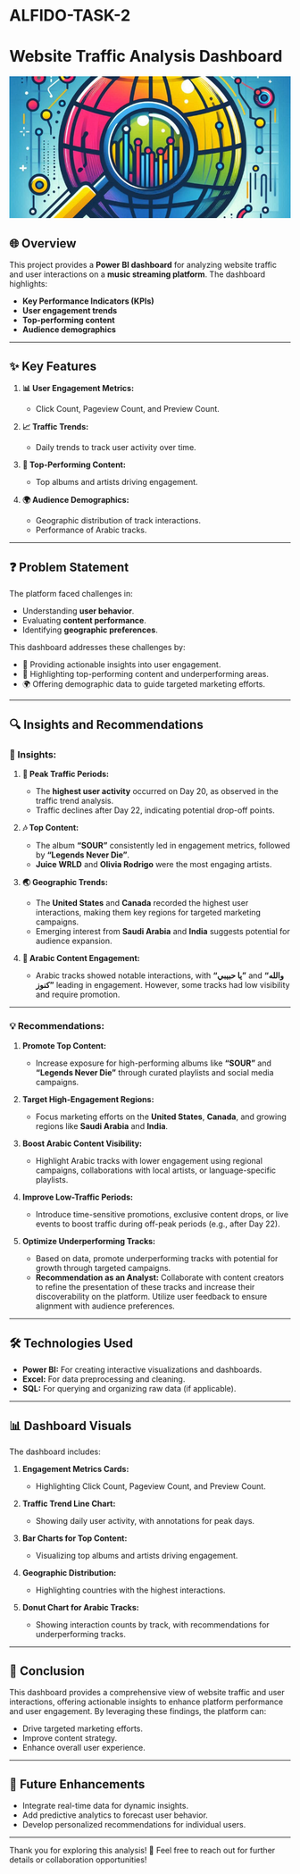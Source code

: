 # ALFIDO-TASK-2

# Website Traffic Analysis Dashboard
![](website_traffic.png)


## 🌐 Overview
This project provides a **Power BI dashboard** for analyzing website traffic and user interactions on a **music streaming platform**. The dashboard highlights:
- **Key Performance Indicators (KPIs)**
- **User engagement trends**
- **Top-performing content**
- **Audience demographics**

---

## ✨ Key Features

1. **📊 User Engagement Metrics:**
   - Click Count, Pageview Count, and Preview Count.

2. **📈 Traffic Trends:**
   - Daily trends to track user activity over time.

3. **🎵 Top-Performing Content:**
   - Top albums and artists driving engagement.

4. **🌍 Audience Demographics:**
   - Geographic distribution of track interactions.
   - Performance of Arabic tracks.

---

## ❓ Problem Statement
The platform faced challenges in:
- Understanding **user behavior**.
- Evaluating **content performance**.
- Identifying **geographic preferences**.

This dashboard addresses these challenges by:
- 📌 Providing actionable insights into user engagement.
- 🌟 Highlighting top-performing content and underperforming areas.
- 🌍 Offering demographic data to guide targeted marketing efforts.

---

## 🔍 Insights and Recommendations

### 🔎 Insights:
1. **📅 Peak Traffic Periods:**
   - The **highest user activity** occurred on Day 20, as observed in the traffic trend analysis. 
   - Traffic declines after Day 22, indicating potential drop-off points.

2. **🎶 Top Content:**
   - The album **“SOUR”** consistently led in engagement metrics, followed by **“Legends Never Die”**.
   - **Juice WRLD** and **Olivia Rodrigo** were the most engaging artists.

3. **🌏 Geographic Trends:**
   - The **United States** and **Canada** recorded the highest user interactions, making them key regions for targeted marketing campaigns.
   - Emerging interest from **Saudi Arabia** and **India** suggests potential for audience expansion.

4. **🎵 Arabic Content Engagement:**
   - Arabic tracks showed notable interactions, with **“يا حبيبي”** and **“والله كنوز”** leading in engagement. However, some tracks had low visibility and require promotion.

---

### 💡 Recommendations:
1. **Promote Top Content:**
   - Increase exposure for high-performing albums like **“SOUR”** and **“Legends Never Die”** through curated playlists and social media campaigns.
   
2. **Target High-Engagement Regions:**
   - Focus marketing efforts on the **United States**, **Canada**, and growing regions like **Saudi Arabia** and **India**.

3. **Boost Arabic Content Visibility:**
   - Highlight Arabic tracks with lower engagement using regional campaigns, collaborations with local artists, or language-specific playlists.

4. **Improve Low-Traffic Periods:**
   - Introduce time-sensitive promotions, exclusive content drops, or live events to boost traffic during off-peak periods (e.g., after Day 22).

5. **Optimize Underperforming Tracks:**
   - Based on data, promote underperforming tracks with potential for growth through targeted campaigns.  
   - **Recommendation as an Analyst:** Collaborate with content creators to refine the presentation of these tracks and increase their discoverability on the platform. Utilize user feedback to ensure alignment with audience preferences.

---

## 🛠 Technologies Used

- **Power BI:** For creating interactive visualizations and dashboards.
- **Excel:** For data preprocessing and cleaning.
- **SQL:** For querying and organizing raw data (if applicable).

---

## 📊 Dashboard Visuals

The dashboard includes:
1. **Engagement Metrics Cards:** 
   - Highlighting Click Count, Pageview Count, and Preview Count.
   
2. **Traffic Trend Line Chart:**
   - Showing daily user activity, with annotations for peak days.

3. **Bar Charts for Top Content:**
   - Visualizing top albums and artists driving engagement.

4. **Geographic Distribution:**
   - Highlighting countries with the highest interactions.

5. **Donut Chart for Arabic Tracks:**
   - Showing interaction counts by track, with recommendations for underperforming tracks.

---

## 🚀 Conclusion
This dashboard provides a comprehensive view of website traffic and user interactions, offering actionable insights to enhance platform performance and user engagement. By leveraging these findings, the platform can:
- Drive targeted marketing efforts.
- Improve content strategy.
- Enhance overall user experience.

---

## 📝 Future Enhancements
- Integrate real-time data for dynamic insights.
- Add predictive analytics to forecast user behavior.
- Develop personalized recommendations for individual users.

---

Thank you for exploring this analysis! 🌟 Feel free to reach out for further details or collaboration opportunities!
